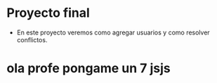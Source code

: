# Proyecto final

- En este proyecto veremos como agregar usuarios y como resolver conflictos.
# ola profe pongame un 7 jsjs
